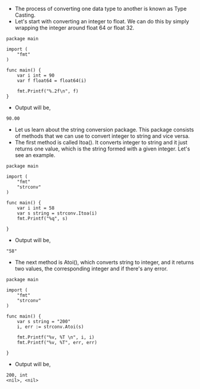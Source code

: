 * The process of converting one data type to another is known as Type Casting. 
* Let's start with converting an integer to float. We can do this by simply wrapping the integer around float 64 or float 32. 

```
package main

import (
	"fmt"
)

func main() {
	var i int = 90
	var f float64 = float64(i)

	fmt.Printf("%.2f\n", f)
}
```

* Output will be, 

```
90.00
```



* Let us learn about the string conversion package. This package consists of methods that we can use to convert integer to string and vice versa. 
* The first method is called Itoa(). It converts integer to string and it just returns one value, which is the string formed with a given integer. Let's see an example.

```
package main

import (
	"fmt"
	"strconv"
)

func main() {
	var i int = 58
	var s string = strconv.Itoa(i)
	fmt.Printf("%q", s)

}
```

* Output will be, 

```
"58"
```

* The next method is Atoi(), which converts string to integer, and it returns two values, the corresponding integer and if there's any error. 

```
package main

import (
	"fmt"
	"strconv"
)

func main() {
	var s string = "200"
	i, err := strconv.Atoi(s)

	fmt.Printf("%v, %T \n", i, i)
	fmt.Printf("%v, %T", err, err)

}
```

* Output will be,

```
200, int 
<nil>, <nil>
```
